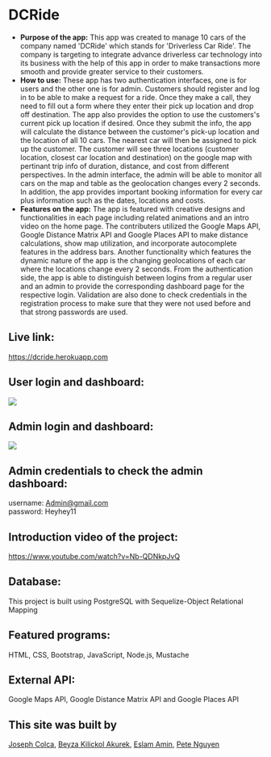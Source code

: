 # DCRide
* **Purpose of the app:** 
   This app was created to manage 10 cars of the company named 'DCRide' which stands for 'Driverless Car Ride'. The company is targeting to integrate advance driverless car technology into its business with the help of this app in order to make transactions more smooth and provide greater service to their customers.
* **How to use:**
   These app has two authentication interfaces, one is for users and the other one is for admin. Customers should register and log in to be able to make a request for a ride. Once they make a call, they need to fill out a form where they enter their pick up location and drop off destination. The app also provides the option to use the customers's current pick up location if desired. Once they submit the info, the app will calculate the distance between the customer's pick-up location and the location of all 10 cars. The nearest car will then be assigned to pick up the customer. The customer will see three locations (customer location, closest car location and destination) on the google map with pertinant trip info of duration, distance, and cost from different perspectives.
   In the admin interface, the admin will be able to monitor all cars on the map and table as the geolocation changes every 2 seconds. In addition, the app provides important booking information for every car plus information such as the dates, locations and costs.
* **Features on the app:**
   The app is featured with creative designs and functionalities in each page including related animations and an intro video on the home page. The contributers utilized the Google Maps API, Google Distance Matrix API and Google Places API to make distance calculations, show map utilization, and incorporate autocomplete features in the address bars. Another functionality which features the dynamic nature of the app is the changing geolocations of each car where the locations change every 2 seconds.
   From the authentication side, the app is able to distinguish between logins from a regular user and an admin to provide the corresponding dashboard page for the respective login. Validation are also done to check credentials in the registration process to make sure that they were not used before and that strong passwords are used.
   
## Live link: 
https://dcride.herokuapp.com

## User login and dashboard: 
![](dashboard_1.gif)

## Admin login and dashboard: 
![](admin.gif)

## Admin credentials to check the admin dashboard:
username: Admin@gmail.com </br>
password: Heyhey11

## Introduction video of the project: 
https://www.youtube.com/watch?v=Nb-QDNkpJvQ

## Database: 
This project is built using PostgreSQL with Sequelize-Object Relational Mapping
## Featured programs: 
HTML, CSS, Bootstrap, JavaScript, Node.js, Mustache
## External API:
Google Maps API, Google Distance Matrix API and Google Places API
## This site was built by
[Joseph Colca](https://github.com/JGColca), [Beyza Kilickol Akurek](https://github.com/beyzakilickol), [Eslam Amin](https://github.com/EslamAmin151), [Pete Nguyen](https://github.com/pete1130)
